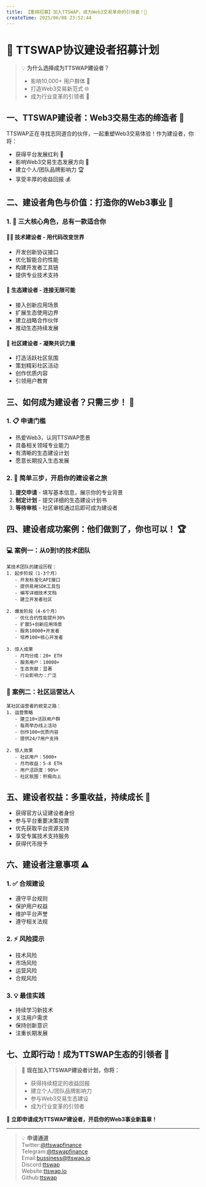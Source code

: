 ```yaml
---
title: 【重磅招募】加入TTSWAP，成为Web3交易革命的引领者！🚀
createTime: 2025/06/08 23:52:44
---
```


# 🌟 TTSWAP协议建设者招募计划

> 💡 **为什么选择成为TTSWAP建设者？**
> - 影响10,000+ 用户群体 👥
> - 打造Web3交易新范式 🌐
> - 成为行业变革的引领者 🚀

## 一、TTSWAP建设者：Web3交易生态的缔造者 🎯

TTSWAP正在寻找志同道合的伙伴，一起重塑Web3交易体验！作为建设者，你将：
- 获得平台发展红利 💎
- 影响Web3交易生态发展方向 🌱
- 建立个人/团队品牌影响力 🏆
- 享受丰厚的收益回报 💰

## 二、建设者角色与价值：打造你的Web3事业 💫

### 1. 🎯 三大核心角色，总有一款适合你

#### 👨‍💻 **技术建设者** - 用代码改变世界
- 开发创新协议接口
- 优化智能合约性能
- 构建开发者工具链
- 提供专业技术支持

#### 🌱 **生态建设者** - 连接无限可能
- 接入创新应用场景
- 扩展生态使用边界
- 建立战略合作伙伴
- 推动生态持续发展

#### 👥 **社区建设者** - 凝聚共识力量
- 打造活跃社区氛围
- 策划精彩社区活动
- 创作优质内容
- 引领用户教育

## 三、如何成为建设者？只需三步！ 🚀

### 1. 📋 申请门槛
- 热爱Web3，认同TTSWAP愿景
- 具备相关领域专业能力
- 有清晰的生态建设计划
- 愿意长期投入生态发展

### 2. 📝 简单三步，开启你的建设者之旅
1. **提交申请** - 填写基本信息，展示你的专业背景
2. **制定计划** - 提交详细的生态建设计划书
3. **等待审核** - 社区审核通过后即可成为建设者

## 四、建设者成功案例：他们做到了，你也可以！ 🏆

### 💻 **案例一：从0到1的技术团队**
```
某技术团队的建设历程：
1. 起步阶段（1-3个月）
   - 开发标准化API接口
   - 提供易用SDK工具包
   - 编写详细技术文档
   - 建立开发者社区

2. 爆发阶段（4-6个月）
   - 优化合约性能提升30%
   - 扩展5+创新应用场景
   - 服务10000+开发者
   - 培养100+核心开发者

3. 惊人成果
   - 月均分成：20+ ETH
   - 服务用户：10000+
   - 生态贡献：显著
   - 行业影响力：广泛
```

### 🎯 **案例二：社区运营达人**
```
某社区运营者的蜕变之路：
1. 运营策略
   - 建立10+活跃用户群
   - 每周举办线上活动
   - 创作100+优质内容
   - 提供24/7用户支持

2. 惊人效果
   - 社区用户：5000+
   - 月均收益：5-8 ETH
   - 用户活跃度：90%+
   - 社区氛围：积极向上
```

## 五、建设者权益：多重收益，持续成长 🎁

- 获得官方认证建设者身份
- 参与平台重要决策投票
- 优先获取平台资源支持
- 享受专属技术支持服务
- 获得代币授予


## 六、建设者注意事项 ⚠️

### 1. ✅ 合规建设
- 遵守平台规则
- 保护用户权益
- 维护平台声誉
- 遵守相关法规

### 2. ⚡ 风险提示
- 技术风险
- 市场风险
- 运营风险
- 合规风险

### 3. 💡 最佳实践
- 持续学习新技术
- 关注用户需求
- 保持创新意识
- 注重长期发展

## 七、立即行动！成为TTSWAP生态的引领者 🎉

> 💫 **现在加入TTSWAP建设者计划，你将：**
> - 获得持续稳定的收益回报
> - 建立个人/团队品牌影响力
> - 参与Web3交易生态建设
> - 成为行业变革的引领者

**🚀 立即申请成为TTSWAP建设者，开启你的Web3事业新篇章！**

---
> 💡 **申请通道**  
Twitter:[@ttswapfinance](https://x.com/ttswapFinance)  
Telegram:[@ttswapfinance](https://t.me/ttswapfinance)  
Email:[bussiness@ttswap.io](mailto:bussiness@ttswap.io)  
Discord:[ttswap](https://discord.gg/XygqnmQgX3)  
Website:[ttswap.io](http://www.ttswap.io)  
Github:[ttswap](http://github.com/ttswap)  

